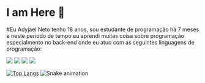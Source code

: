 # I am Here 👋

#Eu Adyjael Neto tenho 18 anos, sou estudante de programação há 7 meses e neste periodo de tempo eu aprendi muitas coisa sobre programação especialmento no back-end onde eu atuo com as seguintes linguagens de programação:

  <img src="https://img.shields.io/badge/PHP-777BB4?style=for-the-badge&logo=php&logoColor=white">
    <img src="https://img.shields.io/badge/HTML5-E34F26?style=for-the-badge&logo=html5&logoColor=white">
      <img src="https://img.shields.io/badge/CSS3-1572B6?style=for-the-badge&logo=css3&logoColor=white">
      <img src="https://img.shields.io/badge/JavaScript-323330?style=for-the-badge&logo=javascript&logoColor=F7DF1E">

[![Top Langs](https://github-readme-stats.vercel.app/api/top-langs/?username=adyjael&layout=compact)](https://github.com/USERNAME/github-readme-stats)
![Snake animation](https://github.com/adyjael/adyjael/blob/output/github-contribution-grid-snake.svg)
